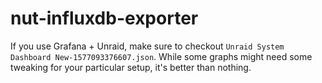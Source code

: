 # nut-influxdb-exporter

If you use Grafana + Unraid, make sure to checkout `Unraid System Dashboard New-1577093376607.json`. 
While some graphs might need some tweaking for your particular setup, it's better than nothing.
